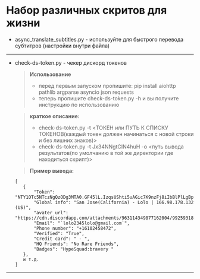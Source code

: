 # Набор различных скритов для жизни

- async_translate_subtitles.py - используйте для быстрого перевода субтитров (настройки внутри файла)
- --
- check-ds-token.py - чекер дискорд токенов
  > **Использование**
  > - перед первым запуском пропишите: pip install aiohttp pathlib argparse asyncio json requests
  > - теперь пропишите check-ds-token.py -h и вы получите инструкцию по использованию
   
  > **краткое описание:**
  > - check-ds-token.py -t <ТОКЕН или ПУТЬ К СПИСКУ ТОКЕНОВ(каждый токен должен начинаться с новой строки и без лишних знаков)>
  > - check-ds-token.py -t Jx34NNgtCIN4huH -o <путь вывода результатов(по умолчанию в той же директории где находиться скрипт)>

  > **Пример вывода:**
   ```
   [
      {
          "Token": "NTY1OTc5NTczNgQzODg3MTA0.GF45lL.IzqsUShti5uAGic7K9nzFj8iIbBlPlLgBptgvo",
          "Global info": "San Jose(California) - Lolo | 166.98.178.132 (US)",
          "avater url": "https://cdn.discordapp.com/attachments/963114349877162004/992593184251183195/7c8f476123d28d103efe381543274c25.png",
          "Email": "`lolo2345lolo@gmail.com`",
          "Phone number": "+16102458472",
          "Verified": "True",
          "Credit card": " - ",
          "HQ Friends": "No Rare Friends",
          "Badges": "HypeSquad:bravery "
      },
      и т.д.
   ]
   ```
- --


   
